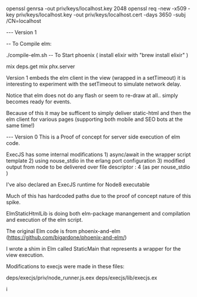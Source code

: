 openssl genrsa -out priv/keys/localhost.key 2048
openssl req -new -x509 -key priv/keys/localhost.key -out priv/keys/localhost.cert -days 3650 -subj /CN=localhost


--- Version 1

-- To Compile elm:

./compile-elm.sh
-- To Start phoenix ( install elixir with "brew install elixir" )

mix deps.get
mix phx.server

Version 1 embeds the elm client in the view (wrapped in a setTimeout) it is interesting
to experiment with the setTimeout to simulate network delay.

Notice that elm does not do any flash or seem to re-draw at all.. simply becomes ready for events.

Because of this it may be sufficent to simply deliver static-html and then the elm client for various pages 
(supporting both mobile and SEO bots at the same time!)



--- Version 0
This is a Proof of concept for server side execution of elm code.

ExecJS has some internal modifications 1) async/await in the wrapper script template 2) using nouse_stdio in the erlang port configuration 3) modified output from node to be delivered over file descriptor : 4 (as per nouse_stdio )

I've also declared an ExecJS runtime for Node8 executable

Much of this has hardcoded paths due to the proof of concept nature of this spike.

ElmStaticHtmlLib is doing both elm-package manangement and compilation and execution of the elm script.

The original Elm code is from phoenix-and-elm (https://github.com/bigardone/phoenix-and-elm/)

I wrote a shim in Elm called StaticMain that represents a wrapper for the view execution.

Modifications to execjs were made in these files:

deps/execjs/priv/node_runner.js.eex
deps/execjs/lib/execjs.ex

i


